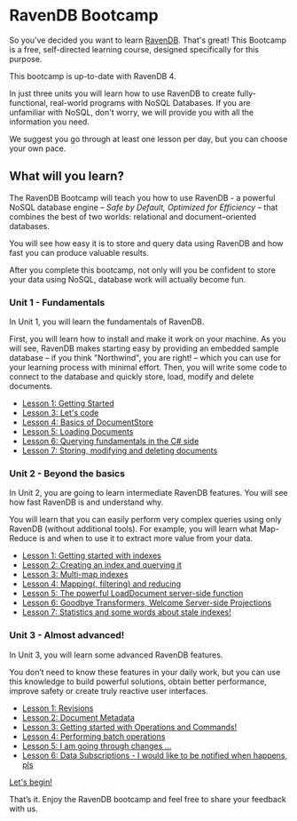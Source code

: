 # RavenDB Bootcamp

So you&#39;ve decided you want to learn [RavenDB](http://ravendb.net/ "RavenDB is the premier NoSQL database for .NET"). That&#39;s great! This Bootcamp is a free, self-directed learning course, designed specifically for this purpose.

This bootcamp is up-to-date with RavenDB 4.

In just three units you will learn how to use RavenDB to create fully-functional, real-world programs with NoSQL Databases. If you are unfamiliar with NoSQL, don&#39;t worry, we will provide you with all the information you need.

We suggest you go through at least one lesson per day, but you can choose your own pace.

## What will you learn?

The RavenDB Bootcamp will teach you how to use RavenDB - a powerful NoSQL database engine – *Safe by Default, Optimized for Efficiency* – that combines the best of two worlds: relational and document–oriented databases.

You will see how easy it is to store and query data using RavenDB and how fast you can produce valuable results.

After you complete this bootcamp, not only will you be confident to store your data using NoSQL, database work will actually become fun.

### Unit 1 - Fundamentals

In Unit 1, you will learn the fundamentals of RavenDB.

First, you will learn how to install and make it work on your machine. As you will see, RavenDB makes starting easy by providing an embedded sample database – if you think "Northwind", you are right! – which you can use for your learning process with minimal effort. Then, you will write some code to connect to the database and quickly store, load, modify and delete documents.

* [Lesson 1: Getting Started](src/Unit-1/lesson1)
* [Lesson 3: Let's code](src/Unit-1/lesson2)
* [Lesson 4: Basics of DocumentStore](src/Unit-1/lesson3)
* [Lesson 5: Loading Documents](src/Unit-1/lesson4)
* [Lesson 6: Querying fundamentals in the C# side](src/Unit-1/lesson5)
* [Lesson 7: Storing, modifying and deleting documents](src/Unit-1/lesson6)

### Unit 2 - Beyond the basics

In Unit 2, you are going to learn intermediate RavenDB features. You will see how fast RavenDB is and understand why.

You will learn that you can easily perform very complex queries using only RavenDB (without additional tools). For example, you will learn what Map-Reduce is and when to use it to extract more value from your data.

* [Lesson 1: Getting started with indexes](src/Unit-2/lesson1)
* [Lesson 2: Creating an index and querying it](src/Unit-2/lesson2)
* [Lesson 3: Multi-map indexes](src/Unit-2/lesson3)
* [Lesson 4: Mapping(, filtering) and reducing](src/Unit-2/lesson4)
* [Lesson 5: The powerful LoadDocument server-side function](src/Unit-2/lesson5)
* [Lesson 6: Goodbye Transformers, Welcome Server-side Projections](src/Unit-2/lesson6)
* [Lesson 7: Statistics and some words about stale indexes!](src/Unit-2/lesson7)

### Unit 3 - Almost advanced!

In Unit 3, you will learn some advanced RavenDB features.

You don’t need to know these features in your daily work, but you can use this knowledge to build powerful solutions, obtain better performance, improve safety or create truly reactive user interfaces.

* [Lesson 1: Revisions](src/Unit-3/lesson1)
* [Lesson 2: Document Metadata](src/Unit-3/lesson2)
* [Lesson 3: Getting started with Operations and Commands!](src/Unit-3/lesson3)
* [Lesson 4: Performing batch operations](src/Unit-3/lesson4)
* [Lesson 5: I am going through changes ...](src/Unit-3/lesson5)
* [Lesson 6: Data Subscriptions - I would like to be notified when happens, pls](src/Unit-3/lesson6)

[Let's begin!](src/Unit-1/lesson1)

That’s it. Enjoy the RavenDB bootcamp and feel free to share your feedback with us.
